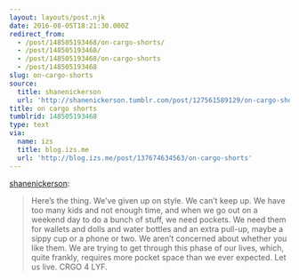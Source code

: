 ```yaml
---
layout: layouts/post.njk
date: 2016-08-05T18:21:30.000Z
redirect_from:
  - /post/148505193468/on-cargo-shorts/
  - /post/148505193468/
  - /post/148505193468/on-cargo-shorts
  - /post/148505193468
slug: on-cargo-shorts
source:
  title: shanenickerson
  url: 'http://shanenickerson.tumblr.com/post/127561589129/on-cargo-shorts'
title: on cargo shorts
tumblrid: 148505193468
type: text
via:
  name: izs
  title: blog.izs.me
  url: 'http://blog.izs.me/post/137674634563/on-cargo-shorts'
---
```

<p><a class="tumblr_blog" href="http://shanenickerson.tumblr.com/post/127561589129">shanenickerson</a>:</p>

<blockquote>
<p>Here’s the thing. We’ve given up on style. We can’t keep up. We have too many kids and not enough time, and when we go out on a weekend day to do a bunch of stuff, we need pockets. We need them for wallets and dolls and water bottles and an extra pull-up, maybe a sippy cup or a phone or two. We aren’t concerned about whether you like them. We are trying to get through this phase of our lives, which, quite frankly, requires more pocket space than we ever expected. Let us live. CRGO 4 LYF.</p>
</blockquote>

